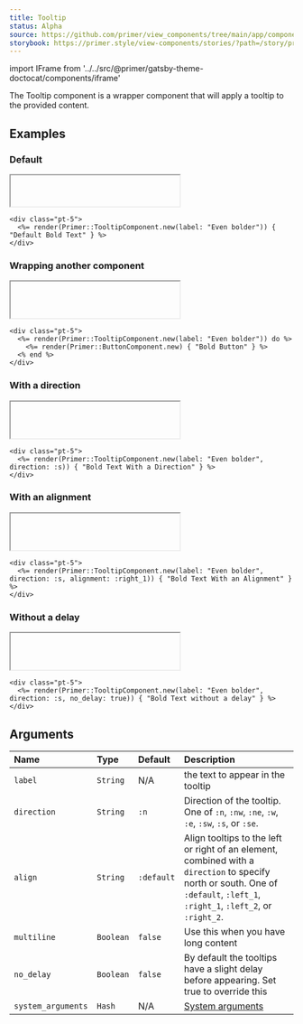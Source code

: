 ```yaml
---
title: Tooltip
status: Alpha
source: https://github.com/primer/view_components/tree/main/app/components/primer/tooltip_component.rb
storybook: https://primer.style/view-components/stories/?path=/story/primer-tooltip-component
---
```


import IFrame from '../../src/@primer/gatsby-theme-doctocat/components/iframe'

<!-- Warning: AUTO-GENERATED file, do not edit. Add code comments to your Ruby instead <3 -->

The Tooltip component is a wrapper component that will apply a tooltip to the provided content.

## Examples

### Default

<IFrame height="55" content="<div class='pt-5'>  <span aria-label='Even bolder' class='tooltipped tooltipped-n '>Default Bold Text</span></div>"></IFrame>

```erb
<div class="pt-5">
  <%= render(Primer::TooltipComponent.new(label: "Even bolder")) { "Default Bold Text" } %>
</div>
```

### Wrapping another component

<IFrame height="65" content="<div class='pt-5'>  <span aria-label='Even bolder' class='tooltipped tooltipped-n '>    <button type='button' class='btn '>Bold Button</button></span></div>"></IFrame>

```erb
<div class="pt-5">
  <%= render(Primer::TooltipComponent.new(label: "Even bolder")) do %>
    <%= render(Primer::ButtonComponent.new) { "Bold Button" } %>
  <% end %>
</div>
```

### With a direction

<IFrame height="65" content="<div class='pt-5'>  <span aria-label='Even bolder' class='tooltipped tooltipped-s '>Bold Text With a Direction</span></div>"></IFrame>

```erb
<div class="pt-5">
  <%= render(Primer::TooltipComponent.new(label: "Even bolder", direction: :s)) { "Bold Text With a Direction" } %>
</div>
```

### With an alignment

<IFrame height="65" content="<div class='pt-5'>  <span alignment='right_1' aria-label='Even bolder' class='tooltipped tooltipped-s '>Bold Text With an Alignment</span></div>"></IFrame>

```erb
<div class="pt-5">
  <%= render(Primer::TooltipComponent.new(label: "Even bolder", direction: :s, alignment: :right_1)) { "Bold Text With an Alignment" } %>
</div>
```

### Without a delay

<IFrame height="65" content="<div class='pt-5'>  <span aria-label='Even bolder' class='tooltipped tooltipped-s tooltipped-no-delay '>Bold Text without a delay</span></div>"></IFrame>

```erb
<div class="pt-5">
  <%= render(Primer::TooltipComponent.new(label: "Even bolder", direction: :s, no_delay: true)) { "Bold Text without a delay" } %>
</div>
```

## Arguments

| Name | Type | Default | Description |
| :- | :- | :- | :- |
| `label` | `String` | N/A | the text to appear in the tooltip |
| `direction` | `String` | `:n` | Direction of the tooltip. One of `:n`, `:nw`, `:ne`, `:w`, `:e`, `:sw`, `:s`, or `:se`. |
| `align` | `String` | `:default` | Align tooltips to the left or right of an element, combined with a `direction` to specify north or south. One of `:default`, `:left_1`, `:right_1`, `:left_2`, or `:right_2`. |
| `multiline` | `Boolean` | `false` | Use this when you have long content |
| `no_delay` | `Boolean` | `false` | By default the tooltips have a slight delay before appearing. Set true to override this |
| `system_arguments` | `Hash` | N/A | [System arguments](/system-arguments) |
